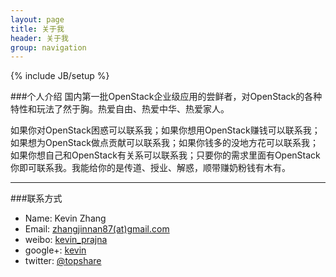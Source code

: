 ```yaml
---
layout: page
title: 关于我
header: 关于我
group: navigation
---
```

{% include JB/setup %}

###个人介绍
国内第一批OpenStack企业级应用的尝鲜者，对OpenStack的各种特性和玩法了然于胸。热爱自由、热爱中华、热爱家人。

如果你对OpenStack困惑可以联系我；如果你想用OpenStack赚钱可以联系我；如果想为OpenStack做点贡献可以联系我；如果你钱多的没地方花可以联系我；如果你想自己和OpenStack有关系可以联系我；只要你的需求里面有OpenStack你即可联系我。我能给你的是传道、授业、解惑，顺带赚奶粉钱有木有。

----

###联系方式
* Name: Kevin Zhang
* Email: [zhangjinnan87(at)gmail.com](mailto:zhangjinnan87@gmail.com)
* weibo: [kevin_prajna](http://weibo.com/prajnagarden)
* google+: [kevin](https://plus.google.com/u/0/103766178049295339735/about)
* twitter: [@topshare](https://twitter.com/topshare)

